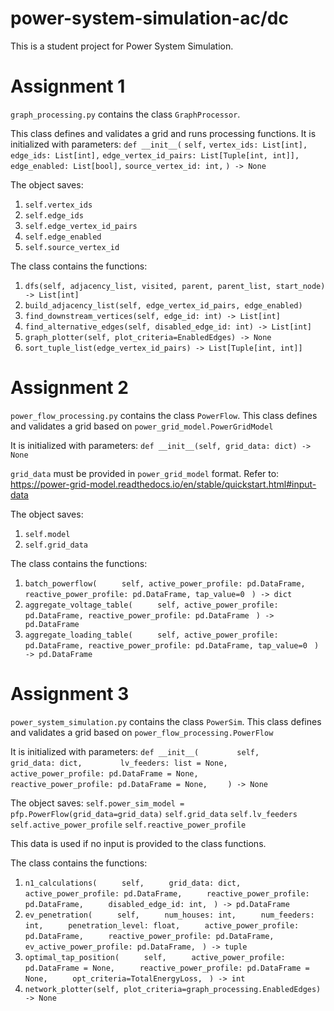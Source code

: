 # power-system-simulation-ac/dc

This is a student project for Power System Simulation.

# Assignment 1
`graph_processing.py` contains the class `GraphProcessor`. 

This class defines and validates a grid and runs processing functions. It is initialized with parameters:
`def __init__(`
        `self,`
        `vertex_ids: List[int],`
        `edge_ids: List[int],`
        `edge_vertex_id_pairs: List[Tuple[int, int]],`
        `edge_enabled: List[bool],`
        `source_vertex_id: int,`
    `) -> None`

The object saves:
1. `self.vertex_ids`
2. `self.edge_ids`
3. `self.edge_vertex_id_pairs`
4. `self.edge_enabled`
5. `self.source_vertex_id`

The class contains the functions: 
1. `dfs(self, adjacency_list, visited, parent, parent_list, start_node) -> List[int]`
2. `build_adjacency_list(self, edge_vertex_id_pairs, edge_enabled)`
3. `find_downstream_vertices(self, edge_id: int) -> List[int]`
4. `find_alternative_edges(self, disabled_edge_id: int) -> List[int]`
5. `graph_plotter(self, plot_criteria=EnabledEdges) -> None`
6. `sort_tuple_list(edge_vertex_id_pairs) -> List[Tuple[int, int]]`



# Assignment 2
`power_flow_processing.py` contains the class `PowerFlow`. 
This class defines and validates a grid based on `power_grid_model.PowerGridModel`

It is initialized with parameters:
`def __init__(self, grid_data: dict) -> None`

`grid_data` must be provided in `power_grid_model` format. Refer to: 
https://power-grid-model.readthedocs.io/en/stable/quickstart.html#input-data

The object saves:
1. `self.model`
2. `self.grid_data`

The class contains the functions: 
1. `batch_powerflow(`
   `     self, active_power_profile: pd.DataFrame, reactive_power_profile: pd.DataFrame, tap_value=0`
   ` ) -> dict`
2. `aggregate_voltage_table(`
   `     self, active_power_profile: pd.DataFrame, reactive_power_profile: pd.DataFrame`
   ` ) -> pd.DataFrame`
3. `aggregate_loading_table(`
   `     self, active_power_profile: pd.DataFrame, reactive_power_profile: pd.DataFrame, tap_value=0`
   ` ) -> pd.DataFrame`


# Assignment 3
`power_system_simulation.py` contains the class `PowerSim`. 
This class defines and validates a grid based on `power_flow_processing.PowerFlow`

It is initialized with parameters:
`def __init__(`
`        self,`
`        grid_data: dict,`
`        lv_feeders: list = None,`
`        active_power_profile: pd.DataFrame = None,`
`        reactive_power_profile: pd.DataFrame = None,`
`    ) -> None`

The object saves:
`self.power_sim_model = pfp.PowerFlow(grid_data=grid_data)`
`self.grid_data`
`self.lv_feeders`
`self.active_power_profile`
`self.reactive_power_profile`

This data is used if no input is provided to the class functions.

The class contains the functions: 
1. `n1_calculations(`
   `     self,`
   `     grid_data: dict,`
   `     active_power_profile: pd.DataFrame,`
   `     reactive_power_profile: pd.DataFrame,`
   `     disabled_edge_id: int,`
   ` ) -> pd.DataFrame`
2. `ev_penetration(`
   `     self,`
   `     num_houses: int,`
   `     num_feeders: int,`
   `     penetration_level: float,`
   `     active_power_profile: pd.DataFrame,`
   `     reactive_power_profile: pd.DataFrame,`
   `     ev_active_power_profile: pd.DataFrame,`
   ` ) -> tuple`
3. `optimal_tap_position(`
   `     self,`
   `     active_power_profile: pd.DataFrame = None,`
   `     reactive_power_profile: pd.DataFrame = None,`
   `     opt_criteria=TotalEnergyLoss,`
   ` ) -> int`
4. `network_plotter(self, plot_criteria=graph_processing.EnabledEdges) -> None`